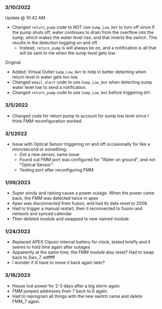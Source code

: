 ### 3/10/2022
Update @ 10:42 AM
- Changed `return_pump` code to NOT use `Sump_Low_Det` to turn off since if the pump shuts off, water continues to
drain from the overflow into the sump, which makes the water level rise, and that inverts the switch. This results
in the detection toggling on and off.
   - Instead, `return_pump` is will always be on, and a notification is all that will be sent to me when the sump level gets low.

Original
- Added: Virtual Outlet `Sump_Low_Det` to help in better detecting when return level in water gets too low.
- Changed `email_alert` code to use `Sump_Low_Det` when detecting sump water level low to send a notification.
- Changed `return_pump` code to use `Sump_Low_Det` before triggering `OFF`.

### 3/5/2022
- Changed code for return pump to account for sump low level since I think FMM reconfiguration worked.

### 3/1/2022
- Issue with Optical Sensor triggering on and off occasionally for like a microsecond or something.
   - Got a new sensor, same issue.
   - Found out FMM port was configured for "Water on ground", and not "Optical Sensor".
   - Testing port after reconfiguring FMM

### 1/09/2023
- Super windy and raining cause a power outage. When the power came back, the FMM was detected twice in apex
- Apex was disconnected from fusion, and had its date reset to 2008.
- Had to trigger a manual restart, then it reconnected to fusion and network and synced calendar
- Then deleted module and swapped to new named module.

### 1/24/2023
- Replaced APEX Classic internal battery for clock, tested briefly and it seems to hold time again after outages
- Apparently at the same time, the FMM module also reset? Had to swap back to Swx_7, wtfffff
- I wonder if ill have to move it back again later?

### 3/16/2023
- House lost power for 2-3 days after a big storm again.
- FMM jumped addresses from 7 back to 6 again.
- Had to reprogram all things with the new switch name and delete FMM_7 again.
